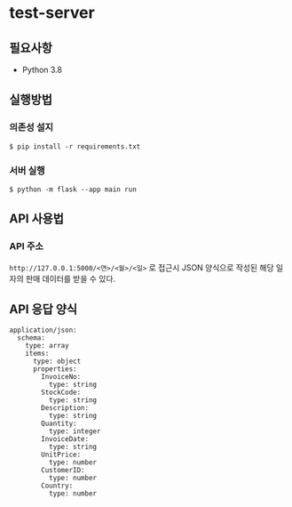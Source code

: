 # test-server

## 필요사항
* Python 3.8

## 실행방법
### 의존성 설지
```
$ pip install -r requirements.txt
```
### 서버 실행
```
$ python -m flask --app main run
```
## API 사용법
### API 주소
`http://127.0.0.1:5000/<연>/<월>/<일>` 로 접근시 JSON 양식으로 작성된 해당 일자의 판매 데이터를 받을 수 있다.

## API 응답 양식
```
application/json:
  schema:
    type: array
    items:
      type: object
      properties:
        InvoiceNo:
          type: string
        StockCode:
          type: string
        Description:
          type: string
        Quantity:
          type: integer
        InvoiceDate:
          type: string
        UnitPrice:
          type: number
        CustomerID:
          type: number
        Country:
          type: number
```